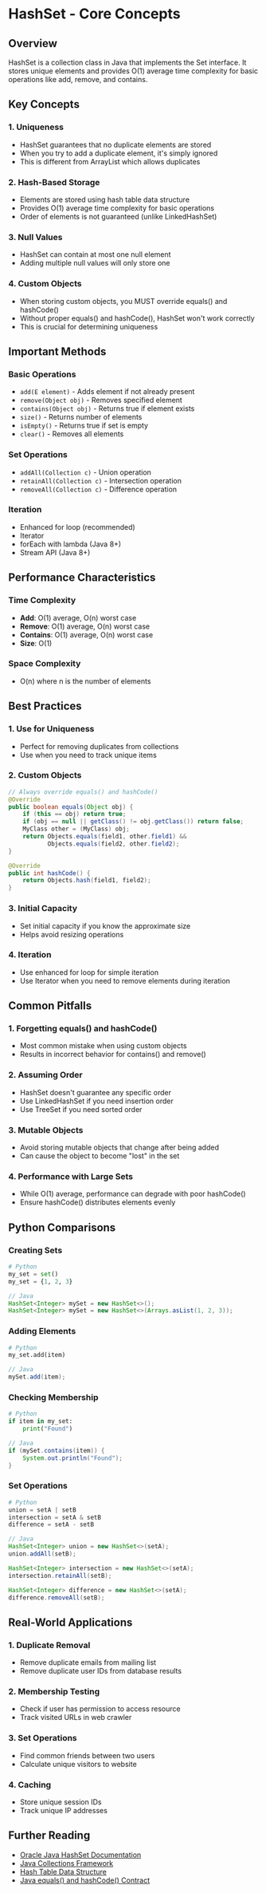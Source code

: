 # HashSet - Core Concepts

## Overview

HashSet is a collection class in Java that implements the Set interface. It stores unique elements and provides O(1) average time complexity for basic operations like add, remove, and contains.

## Key Concepts

### 1. Uniqueness
- HashSet guarantees that no duplicate elements are stored
- When you try to add a duplicate element, it's simply ignored
- This is different from ArrayList which allows duplicates

### 2. Hash-Based Storage
- Elements are stored using hash table data structure
- Provides O(1) average time complexity for basic operations
- Order of elements is not guaranteed (unlike LinkedHashSet)

### 3. Null Values
- HashSet can contain at most one null element
- Adding multiple null values will only store one

### 4. Custom Objects
- When storing custom objects, you MUST override equals() and hashCode()
- Without proper equals() and hashCode(), HashSet won't work correctly
- This is crucial for determining uniqueness

## Important Methods

### Basic Operations
- `add(E element)` - Adds element if not already present
- `remove(Object obj)` - Removes specified element
- `contains(Object obj)` - Returns true if element exists
- `size()` - Returns number of elements
- `isEmpty()` - Returns true if set is empty
- `clear()` - Removes all elements

### Set Operations
- `addAll(Collection c)` - Union operation
- `retainAll(Collection c)` - Intersection operation
- `removeAll(Collection c)` - Difference operation

### Iteration
- Enhanced for loop (recommended)
- Iterator
- forEach with lambda (Java 8+)
- Stream API (Java 8+)

## Performance Characteristics

### Time Complexity
- **Add**: O(1) average, O(n) worst case
- **Remove**: O(1) average, O(n) worst case
- **Contains**: O(1) average, O(n) worst case
- **Size**: O(1)

### Space Complexity
- O(n) where n is the number of elements

## Best Practices

### 1. Use for Uniqueness
- Perfect for removing duplicates from collections
- Use when you need to track unique items

### 2. Custom Objects
```java
// Always override equals() and hashCode()
@Override
public boolean equals(Object obj) {
    if (this == obj) return true;
    if (obj == null || getClass() != obj.getClass()) return false;
    MyClass other = (MyClass) obj;
    return Objects.equals(field1, other.field1) && 
           Objects.equals(field2, other.field2);
}

@Override
public int hashCode() {
    return Objects.hash(field1, field2);
}
```

### 3. Initial Capacity
- Set initial capacity if you know the approximate size
- Helps avoid resizing operations

### 4. Iteration
- Use enhanced for loop for simple iteration
- Use Iterator when you need to remove elements during iteration

## Common Pitfalls

### 1. Forgetting equals() and hashCode()
- Most common mistake when using custom objects
- Results in incorrect behavior for contains() and remove()

### 2. Assuming Order
- HashSet doesn't guarantee any specific order
- Use LinkedHashSet if you need insertion order
- Use TreeSet if you need sorted order

### 3. Mutable Objects
- Avoid storing mutable objects that change after being added
- Can cause the object to become "lost" in the set

### 4. Performance with Large Sets
- While O(1) average, performance can degrade with poor hashCode()
- Ensure hashCode() distributes elements evenly

## Python Comparisons

### Creating Sets
```python
# Python
my_set = set()
my_set = {1, 2, 3}
```
```java
// Java
HashSet<Integer> mySet = new HashSet<>();
HashSet<Integer> mySet = new HashSet<>(Arrays.asList(1, 2, 3));
```

### Adding Elements
```python
# Python
my_set.add(item)
```
```java
// Java
mySet.add(item);
```

### Checking Membership
```python
# Python
if item in my_set:
    print("Found")
```
```java
// Java
if (mySet.contains(item)) {
    System.out.println("Found");
}
```

### Set Operations
```python
# Python
union = setA | setB
intersection = setA & setB
difference = setA - setB
```
```java
// Java
HashSet<Integer> union = new HashSet<>(setA);
union.addAll(setB);

HashSet<Integer> intersection = new HashSet<>(setA);
intersection.retainAll(setB);

HashSet<Integer> difference = new HashSet<>(setA);
difference.removeAll(setB);
```

## Real-World Applications

### 1. Duplicate Removal
- Remove duplicate emails from mailing list
- Remove duplicate user IDs from database results

### 2. Membership Testing
- Check if user has permission to access resource
- Track visited URLs in web crawler

### 3. Set Operations
- Find common friends between two users
- Calculate unique visitors to website

### 4. Caching
- Store unique session IDs
- Track unique IP addresses

## Further Reading

- [Oracle Java HashSet Documentation](https://docs.oracle.com/en/java/javase/11/docs/api/java.base/java/util/HashSet.html)
- [Java Collections Framework](https://docs.oracle.com/javase/tutorial/collections/)
- [Hash Table Data Structure](https://en.wikipedia.org/wiki/Hash_table)
- [Java equals() and hashCode() Contract](https://docs.oracle.com/javase/8/docs/api/java/lang/Object.html#equals-java.lang.Object-)

